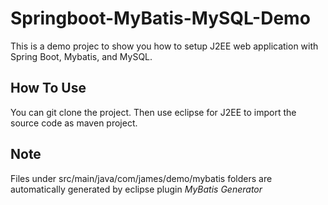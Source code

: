 # Springboot-MyBatis-MySQL-Demo
This is a demo projec to show you how to setup J2EE web application with Spring Boot, Mybatis, and MySQL.

## How To Use
You can git clone the project. Then use eclipse for J2EE to import the source code as maven project. 

## Note
Files under src/main/java/com/james/demo/mybatis folders are automatically generated by eclipse plugin _MyBatis Generator_